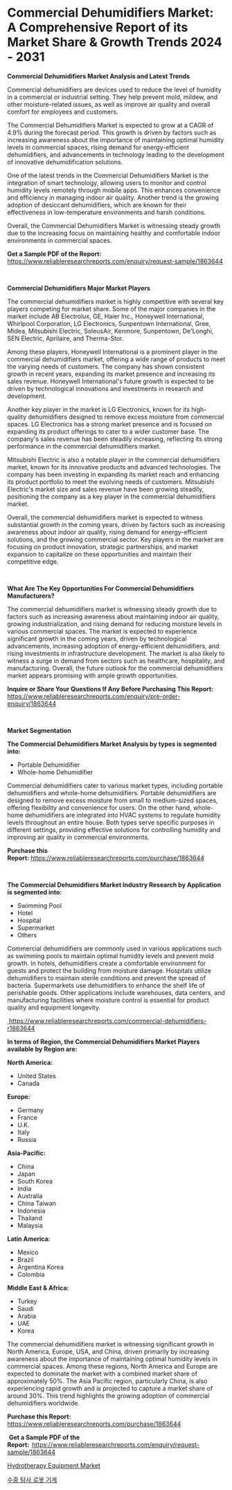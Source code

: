 <p><h1>Commercial Dehumidifiers Market: A Comprehensive Report of its Market Share & Growth Trends 2024 - 2031</h1></p><p><strong>Commercial Dehumidifiers Market Analysis and Latest Trends</strong></p>
<p><p>Commercial dehumidifiers are devices used to reduce the level of humidity in a commercial or industrial setting. They help prevent mold, mildew, and other moisture-related issues, as well as improve air quality and overall comfort for employees and customers.</p><p>The Commercial Dehumidifiers Market is expected to grow at a CAGR of 4.9% during the forecast period. This growth is driven by factors such as increasing awareness about the importance of maintaining optimal humidity levels in commercial spaces, rising demand for energy-efficient dehumidifiers, and advancements in technology leading to the development of innovative dehumidification solutions.</p><p>One of the latest trends in the Commercial Dehumidifiers Market is the integration of smart technology, allowing users to monitor and control humidity levels remotely through mobile apps. This enhances convenience and efficiency in managing indoor air quality. Another trend is the growing adoption of desiccant dehumidifiers, which are known for their effectiveness in low-temperature environments and harsh conditions.</p><p>Overall, the Commercial Dehumidifiers Market is witnessing steady growth due to the increasing focus on maintaining healthy and comfortable indoor environments in commercial spaces.</p></p>
<p><strong>Get a Sample PDF of the Report:&nbsp;</strong> <a href="https://www.reliableresearchreports.com/enquiry/request-sample/1863644">https://www.reliableresearchreports.com/enquiry/request-sample/1863644</a></p>
<p>&nbsp;</p>
<p><strong>Commercial Dehumidifiers Major Market Players</strong></p>
<p><p>The commercial dehumidifiers market is highly competitive with several key players competing for market share. Some of the major companies in the market include AB Electrolux, GE, Haier Inc., Honeywell International, Whirlpool Corporation, LG Electronics, Sunpentown International, Gree, Midea, Mitsubishi Electric, SoleusAir, Kenmore, Sunpentown, De'Longhi, SEN Electric, Aprilaire, and Therma-Stor.</p><p>Among these players, Honeywell International is a prominent player in the commercial dehumidifiers market, offering a wide range of products to meet the varying needs of customers. The company has shown consistent growth in recent years, expanding its market presence and increasing its sales revenue. Honeywell International's future growth is expected to be driven by technological innovations and investments in research and development.</p><p>Another key player in the market is LG Electronics, known for its high-quality dehumidifiers designed to remove excess moisture from commercial spaces. LG Electronics has a strong market presence and is focused on expanding its product offerings to cater to a wider customer base. The company's sales revenue has been steadily increasing, reflecting its strong performance in the commercial dehumidifiers market.</p><p>Mitsubishi Electric is also a notable player in the commercial dehumidifiers market, known for its innovative products and advanced technologies. The company has been investing in expanding its market reach and enhancing its product portfolio to meet the evolving needs of customers. Mitsubishi Electric's market size and sales revenue have been growing steadily, positioning the company as a key player in the commercial dehumidifiers market.</p><p>Overall, the commercial dehumidifiers market is expected to witness substantial growth in the coming years, driven by factors such as increasing awareness about indoor air quality, rising demand for energy-efficient solutions, and the growing commercial sector. Key players in the market are focusing on product innovation, strategic partnerships, and market expansion to capitalize on these opportunities and maintain their competitive edge.</p></p>
<p>&nbsp;</p>
<p><strong>What Are The Key Opportunities For Commercial Dehumidifiers Manufacturers?</strong></p>
<p><p>The commercial dehumidifiers market is witnessing steady growth due to factors such as increasing awareness about maintaining indoor air quality, growing industrialization, and rising demand for reducing moisture levels in various commercial spaces. The market is expected to experience significant growth in the coming years, driven by technological advancements, increasing adoption of energy-efficient dehumidifiers, and rising investments in infrastructure development. The market is also likely to witness a surge in demand from sectors such as healthcare, hospitality, and manufacturing. Overall, the future outlook for the commercial dehumidifiers market appears promising with ample growth opportunities.</p></p>
<p><strong>Inquire or Share Your Questions If Any Before Purchasing This Report:</strong> <a href="https://www.reliableresearchreports.com/enquiry/pre-order-enquiry/1863644">https://www.reliableresearchreports.com/enquiry/pre-order-enquiry/1863644</a></p>
<p>&nbsp;</p>
<p><strong>Market Segmentation</strong></p>
<p><strong>The Commercial Dehumidifiers Market Analysis by types is segmented into:</strong></p>
<p><ul><li>Portable Dehumidifier</li><li>Whole-home Dehumidifier</li></ul></p>
<p><p>Commercial dehumidifiers cater to various market types, including portable dehumidifiers and whole-home dehumidifiers. Portable dehumidifiers are designed to remove excess moisture from small to medium-sized spaces, offering flexibility and convenience for users. On the other hand, whole-home dehumidifiers are integrated into HVAC systems to regulate humidity levels throughout an entire house. Both types serve specific purposes in different settings, providing effective solutions for controlling humidity and improving air quality in commercial environments.</p></p>
<p><strong>Purchase this Report:&nbsp;</strong><a href="https://www.reliableresearchreports.com/purchase/1863644">https://www.reliableresearchreports.com/purchase/1863644</a></p>
<p>&nbsp;</p>
<p><strong>The Commercial Dehumidifiers Market Industry Research by Application is segmented into:</strong></p>
<p><ul><li>Swimming Pool</li><li>Hotel</li><li>Hospital</li><li>Supermarket</li><li>Others</li></ul></p>
<p><p>Commercial dehumidifiers are commonly used in various applications such as swimming pools to maintain optimal humidity levels and prevent mold growth. In hotels, dehumidifiers create a comfortable environment for guests and protect the building from moisture damage. Hospitals utilize dehumidifiers to maintain sterile conditions and prevent the spread of bacteria. Supermarkets use dehumidifiers to enhance the shelf life of perishable goods. Other applications include warehouses, data centers, and manufacturing facilities where moisture control is essential for product quality and equipment longevity.</p></p>
<p><a href="https://www.reliableresearchreports.com/commercial-dehumidifiers-r1863644">&nbsp;https://www.reliableresearchreports.com/commercial-dehumidifiers-r1863644</a></p>
<p><strong>In terms of Region, the Commercial Dehumidifiers Market Players available by Region are:</strong></p>
<p>
    <p> <strong> North America: </strong>
        <ul>
            <li>United States</li>
            <li>Canada</li>
        </ul>
        </p> 
    <p> <strong> Europe: </strong>
        <ul>
            <li>Germany</li>
            <li>France</li>
            <li>U.K.</li>
            <li>Italy</li>
            <li>Russia</li>
        </ul>
        </p> 
    <p> <strong> Asia-Pacific: </strong>
        <ul>
            <li>China</li>
            <li>Japan</li>
            <li>South Korea</li>
            <li>India</li>
            <li>Australia</li>
            <li>China Taiwan</li>
            <li>Indonesia</li>
            <li>Thailand</li>
            <li>Malaysia</li>
        </ul>
        </p> 
    <p> <strong> Latin America: </strong>
        <ul>
            <li>Mexico</li>
            <li>Brazil</li>
            <li>Argentina Korea</li>
            <li>Colombia</li>
        </ul>
        </p> 
    <p> <strong> Middle East & Africa: </strong>
        <ul>
            <li>Turkey</li>
            <li>Saudi</li>
            <li>Arabia</li>
            <li>UAE</li>
            <li>Korea</li>
        </ul>
    </p>
    </p>
<p><p>The commercial dehumidifiers market is witnessing significant growth in North America, Europe, USA, and China, driven primarily by increasing awareness about the importance of maintaining optimal humidity levels in commercial spaces. Among these regions, North America and Europe are expected to dominate the market with a combined market share of approximately 50%. The Asia Pacific region, particularly China, is also experiencing rapid growth and is projected to capture a market share of around 30%. This trend highlights the growing adoption of commercial dehumidifiers worldwide.</p></p>
<p><strong>Purchase this Report: </strong><a href="https://www.reliableresearchreports.com/purchase/1863644">https://www.reliableresearchreports.com/purchase/1863644</a></p>
<p>&nbsp;<strong>Get a Sample PDF of the Report:&nbsp;&nbsp;</strong><a href="https://www.reliableresearchreports.com/enquiry/request-sample/1863644">https://www.reliableresearchreports.com/enquiry/request-sample/1863644</a></p>
<p><strong></strong></p>
<p><p><a href="https://github.com/EbonyHane1955/Market-Research-Report-List-1/blob/main/hydrotherapy-equipment-market.md">Hydrotherapy Equipment Market</a></p><p><a href="https://medium.com/@jerrodhilll68/%EC%88%98%EC%A4%91-%ED%83%90%EC%82%AC-%EB%A1%9C%EB%B4%87-%EA%B8%B0%EA%B3%84-%EC%8B%9C%EC%9E%A5-2024%EB%85%84%EB%B6%80%ED%84%B0-2031%EB%85%84%EA%B9%8C%EC%A7%80%EC%9D%98-%EC%82%B0%EC%97%85-%ED%8A%B8%EB%A0%8C%EB%93%9C-%EB%B0%8F-%EC%98%88%EC%B8%A1-298c339ca80c">수중 탐사 로봇 기계</a></p></p>